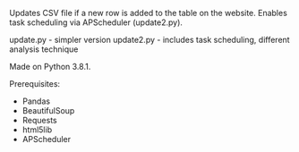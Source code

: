 Updates CSV file if a new row is added to the table on the website. Enables task scheduling via APScheduler (update2.py).

update.py - simpler version
update2.py - includes task scheduling, different analysis technique

Made on Python 3.8.1.

Prerequisites:
- Pandas
- BeautifulSoup
- Requests
- html5lib
- APScheduler
